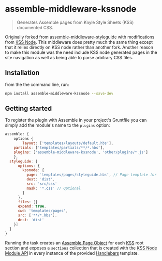 # assemble-middleware-kssnode

> Generates Assemble pages from Knyle Style Sheets (KSS) documented CSS. 

Originally forked from [assemble-middleware-styleguide
](https://github.com/tomsky/assemble-middleware-styleguide) with modifications from [KSS Node](https://github.com/kss-node/kss-node). This middleware does pretty much the same thing except that it relies directly on KSS node rather than another fork. Another reason to make this module was the need include KSS node generated pages in the site navigation as well as being able to parse arbitrary CSS files.

## Installation
from the the command line, run:

```bash
npm install assemble-middleware-kssnode --save-dev
```

## Getting started 

To register the plugin with Assemble in your project's Gruntfile you can simply add the module's name to the `plugins` option:

```js
assemble: {
	options {
		layout: ['templates/layouts/default.hbs'],
    partials: ['templates/partials/**/*.hbs'],
    plugins: ['assemble-middleware-kssnode', 'other/plugins/*.js']
	},
  styleguide: {
	  options: {
	    kssnode: {
	      page: 'templates/pages/styleguide.hbs', // Page template for each section
	      dest: 'dist',
	      src: 'src/css'
	      mask: '*.css' // Optional
	    }
	  },
	  files: [{
      expand: true,
      cwd: 'templates/pages',
      src: ['**/*.hbs'],
      dest: 'dist'
    }]
  }
}
```

Running the task creates an [Assemble Page Object](http://assemble.io/docs/Collections.html) for each [KSS](https://github.com/kneath/kss/blob/master/SPEC.md) root section and exposes a `sections` collection that is created with the [KSS Node Module API](https://github.com/kss-node/kss-node/wiki/Module-API) in every instance of the provided [Handlebars](http://handlebarsjs.com) template.
